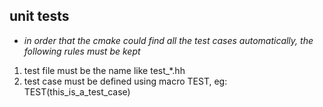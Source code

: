 ## unit tests
- *in order that the cmake could find all the test cases automatically, the following rules must be kept*
1. test file must be the name like test_*.hh
2. test case must be defined using macro TEST, eg: TEST(this_is_a_test_case)
